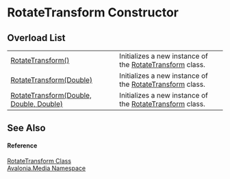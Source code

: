 # RotateTransform Constructor


## Overload List
<table>
<tr>
<td><a href="M_Avalonia_Media_RotateTransform__ctor">RotateTransform()</a></td>
<td>Initializes a new instance of the <a href="T_Avalonia_Media_RotateTransform">RotateTransform</a> class.</td>
</tr>
<tr>
<td><a href="M_Avalonia_Media_RotateTransform__ctor_2">RotateTransform(Double)</a></td>
<td>Initializes a new instance of the <a href="T_Avalonia_Media_RotateTransform">RotateTransform</a> class.</td>
</tr>
<tr>
<td><a href="M_Avalonia_Media_RotateTransform__ctor_1">RotateTransform(Double, Double, Double)</a></td>
<td>Initializes a new instance of the <a href="T_Avalonia_Media_RotateTransform">RotateTransform</a> class.</td>
</tr>
</table>

## See Also


#### Reference
<a href="T_Avalonia_Media_RotateTransform">RotateTransform Class</a>  
<a href="N_Avalonia_Media">Avalonia.Media Namespace</a>  

